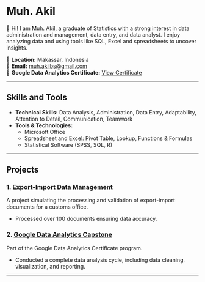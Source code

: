 # Muh. Akil

👋 Hi! I am Muh. Akil, a graduate of Statistics with a strong interest in data administration and management, data entry, and data analyst. I enjoy analyzing data and using tools like SQL, Excel and spreadsheets to uncover insights.  

📍 **Location:** Makassar, Indonesia  
📧 **Email:** muh.akilbs@gmail.com  
📜 **Google Data Analytics Certificate:** [View Certificate](https://www.coursera.org/account/accomplishments/professional-cert/347HKSJCVTDM)  

---

## Skills and Tools

- **Technical Skills:** Data Analysis, Administration, Data Entry, Adaptability, Attention to Detail, Communication, Teamwork  
- **Tools & Technologies:**  
  - Microsoft Office
  - Spreadsheet and Excel: Pivot Table, Lookup, Functions & Formulas  
  - Statistical Software (SPSS, SQL, R)  

---

## Projects

### 1. **[Export-Import Data Management](https://github.com/akilmuh/export-import-data-management)**  
A project simulating the processing and validation of export-import documents for a customs office.  
- Processed over 100 documents ensuring data accuracy.  

### 2. **[Google Data Analytics Capstone](https://github.com/akilmuh/google-data-analytics-capstone)**  
Part of the Google Data Analytics Certificate program.  
- Conducted a complete data analysis cycle, including data cleaning, visualization, and reporting.  

---
